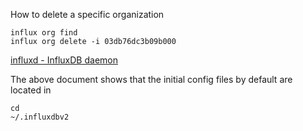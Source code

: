 
How to delete a specific organization

```
influx org find
influx org delete -i 03db76dc3b09b000
```

[influxd - InfluxDB daemon](https://v2.docs.influxdata.com/v2.0/reference/cli/influxd/)

The above document shows that the initial config files
by default are located in
```
cd
~/.influxdbv2
```
